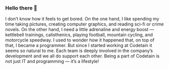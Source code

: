 ### Hello there 👋
I don’t know how it feels to get bored. On the one hand, I like spending my time taking pictures, creating computer graphics, and reading sci-fi or crime novels. On the other hand, I need a little adrenaline and energy boost — kettlebell trainings, calisthenics, playing football, mountain cycling, and motorcycle speedway. I used to wonder how it happened that, on top of that, I became a programmer. But since I started working at Codetain it seems so natural to me. Each team is deeply involved in the company’s development and we all do support each other. Being a part of Codetain is not just IT and programming — it’s a lifestyle!

<!--
**kurdykartur/kurdykartur** is a ✨ _special_ ✨ repository because its `README.md` (this file) appears on your GitHub profile.

Here are some ideas to get you started:

- 🔭 I’m currently working on ...
- 🌱 I’m currently learning ...
- 👯 I’m looking to collaborate on ...
- 🤔 I’m looking for help with ...
- 💬 Ask me about ...
- 📫 How to reach me: ...
- 😄 Pronouns: ...
- ⚡ Fun fact: ...
-->
